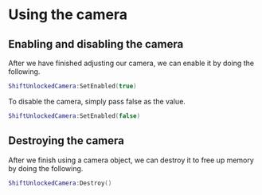# Using the camera

## Enabling and disabling the camera

After we have finished adjusting our camera, we can enable it by doing the following.

```lua
ShiftUnlockedCamera:SetEnabled(true)
```

To disable the camera, simply pass false as the value.

```lua
ShiftUnlockedCamera:SetEnabled(false)
```

## Destroying the camera

After we finish using a camera object, we can destroy it to free up memory by doing the following.

```lua
ShiftUnlockedCamera:Destroy()
```
